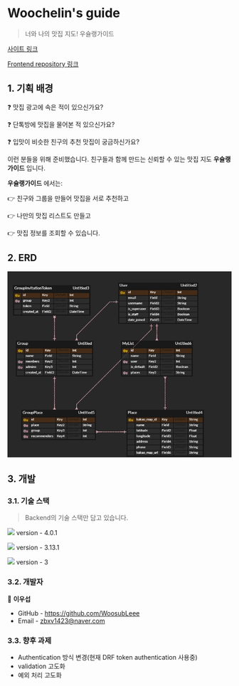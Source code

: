 # Woochelin's guide

>너와 나의 맛집 지도!
>우슐랭가이드

[사이트 링크](http://woochelinsguide.com/)

[Frontend repository 링크](https://github.com/WoosubLeee/woochelins-guide-frontend)



## 1. 기획 배경

:question: 맛집 광고에 속은 적이 있으신가요?

:question: 단톡방에 맛집을 물어본 적 있으신가요?

:question: 입맛이 비슷한 친구의 추천 맛집이 궁금하신가요?

이런 분들을 위해 준비했습니다.
친구들과 함께 만드는 신뢰할 수 있는 맛집 지도 **우슐랭가이드** 입니다.

**우슐랭가이드** 에서는:

:point_right: 친구와 그룹을 만들어 맛집을 서로 추천하고

:point_right: 나만의 맛집 리스트도 만들고

:point_right: 맛집 정보를 조회할 수 있습니다.



## 2. ERD

![Woochelin's guide](README.assets/erd.png)



## 3. 개발

### 3.1. 기술 스택

> Backend의 기술 스택만 담고 있습니다.

<img src="https://img.shields.io/badge/django-092E20?style=for-the-badge&logo=django&logoColor=white" > version - 4.0.1

<img src="https://img.shields.io/badge/django rest framework-763230?style=for-the-badge&logo=django&logoColor=white" > version - 3.13.1

<img src="https://img.shields.io/badge/sqlite-003B57?style=for-the-badge&logo=sqlite&logoColor=white" > version - 3

### 3.2. 개발자

  :raising_hand: **이우섭**

- GitHub - https://github.com/WoosubLeee
- Email - zbxv1423@naver.com

### 3.3. 향후 과제

- Authentication 방식 변경(현재 DRF token authentication 사용중)
- validation 고도화
- 예외 처리 고도화